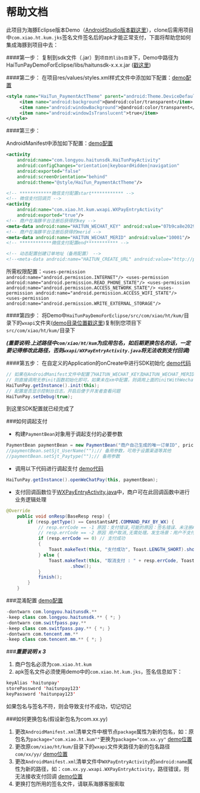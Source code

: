 # 帮助文档
此项目为海豚Eclipse版本Demo（[AndroidStudio版本戳这里](https://github.com/youlongkeji/HaiTunPayDemoForAS)），clone后需用项目中`com.xiao.ht.kum.jks`签名文件签名后的apk才能正常支付，下面将帮助您如何集成海豚到项目中去：

####第一步：
复制到sdk文件（.jar）到`项目的libs目录`下，Demo中路径为HaiTunPayDemoForEclipse/libs/haitunsdk-x.x.x.jar ([戳这里](/libs/))

####第二步：
在项目res/values/styles.xml样式文件中添加如下配置：[demo配置](/res/values/styles.xml)
```xml
<style name="HaiTun_PaymentActTheme" parent="android:Theme.DeviceDefault.Light.NoActionBar">
     <item name="android:background">@android:color/transparent</item>
     <item name="android:windowBackground">@android:color/transparent</item>
     <item name="android:windowIsTranslucent">true</item>
</style>
```

####第三步：

AndroidManifest中添加如下配置：[demo配置](/AndroidManifest.xml)
```xml
<activity
    android:name="com.longyou.haitunsdk.HaiTunPayActivity"
    android:configChanges="orientation|keyboardHidden|navigation"
    android:exported="false"
    android:screenOrientation="behind"
    android:theme="@style/HaiTun_PaymentActTheme"/>

<!-- ************微信支付配置start************ -->
<!-- 微信支付回调页 -->
<activity
    android:name="com.xiao.ht.kum.wxapi.WXPayEntryActivity"
    android:exported="true"/>
<!-- 商户在海豚平台注册后获得的key -->
<meta-data android:name="HAITUN_WECHAT_KEY" android:value="07b9ca8e20293023a2a16525a1cc313e"/>
<!-- 商户在海豚平台注册后获得的merid -->
<meta-data android:name="HAITUN_WECHAT_MERID" android:value="10001"/>
<!-- ************微信支付配置end************ -->

<!-- 动态配置创建订单地址（备用配置） -->
<!--<meta-data android:name="HAITUN_CREATE_URL" android:value="http://p.ylsdk.com"/>-->
```

所需权限配置：`<uses-permission android:name="android.permission.INTERNET"/>
    <uses-permission android:name="android.permission.READ_PHONE_STATE"/>
    <uses-permission android:name="android.permission.ACCESS_NETWORK_STATE"/>
    <uses-permission android:name="android.permission.ACCESS_WIFI_STATE"/>
    <uses-permission android:name="android.permission.WRITE_EXTERNAL_STORAGE"/>`

####第四步：
将Demo中`HaiTunPayDemoForEclipse/src/com/xiao/ht/kum/`目录下的`wxapi`文件夹([demo目录位置戳这里](/src/com/xiao/ht/kum/))复制到您项目下`src/com/xiao/ht/kum/`目录下

***(重要说明:上述路径中`com/xiao/ht/kum`为应用包名，如后期更换包名的话，一定要记得修改此路径，否则`wxapi/WXPayEntryActivity.java`将无法收到支付回调)***

####第五步：
在自定义的Application的onCreate中进行SDK初始化 [demo代码](/src/com/longyou/haitunpay/App.java)
```java
// 如果在AndroidManifest文件中配置了HAITUN_WECHAT_KEY及HAITUN_WECHAT_MERID，
// 则直接调用无参init函数初始化即可，如果未在xm中配置，则调用上面的initWithWechat函数进行初始化
HaiTunPay.getInstance().init(this);
// 配置是否显示控制台日志，开启后便于开发者查看问题
HaiTunPay.setDebug(true);
```
到这里SDK配置就已经完成了

###如何调起支付
* 构建`PaymentBean`对象用于调起支付的必要参数
```java
PaymentBean paymentBean = new PaymentBean("商户自己生成的唯一订单ID", price/**支付金额，单位:元*/, "订单描述，不能为空", "支付服务端回调地址");
//paymentBean.setSjt_UserName("");// 备用参数，可用于设置渠道等其他
//paymentBean.setSjt_Paytype("");// 备用参数
```
* 调用以下代码进行调起支付 [demo代码](/src/com/longyou/haitunpay/MainActivity.java)
```java
HaiTunPay.getInstance().openWeChatPay(this, paymentBean);
```
* 支付回调函数位于[WXPayEntryActivity.java](/src/com/xiao/ht/kum/wxapi/WXPayEntryActivity.java)中，商户可在此回调函数中进行业务逻辑处理
```java
@Override
    public void onResp(BaseResp resp) {
        if (resp.getType() == ConstantsAPI.COMMAND_PAY_BY_WX) {
            // resp.errCode == -1 原因：支付错误,可能的原因：签名错误、未注册APPID、项目设置APPID不正确、注册的APPID与设置的不匹配、其他异常等
            // resp.errCode == -2 原因 用户取消,无需处理。发生场景：用户不支付了，点击取消，返回APP
            if (resp.errCode == 0) // 支付成功
            {
                Toast.makeText(this, "支付成功", Toast.LENGTH_SHORT).show();
            } else {
                Toast.makeText(this, "取消支付 : " + resp.errCode, Toast.LENGTH_SHORT)
                        .show();
            }
            finish();
        }
    }
```

###混淆配置
[demo配置](/proguard-project.txt)
```java
-dontwarn com.longyou.haitunsdk.**
-keep class com.longyou.haitunsdk.** { *; }
-dontwarn com.switfpass.pay.**
-keep class com.switfpass.pay.** { *; }
-dontwarn com.tencent.mm.**
-keep class com.tencent.mm.** { *; }
```


###***重要说明 x 3***
1. 商户包名必须为`com.xiao.ht.kum`
2. apk签名文件必须使用demo中的`com.xiao.ht.kum.jks`，签名信息如下：
```java
keyAlias 'haitunpay'
storePassword 'haitunpay123'
keyPassword 'haitunpay123'
```
如果包名与签名不符，则会导致支付不成功，切记切记

###如何更换包名(假设新包名为com.xx.yy)
1. 更改`AndroidManifest.xml`清单文件中根节点`package`属性为新的包名，如：原包名为`package="com.xiao.ht.kum""`更换为`package="com.xx.yy"` [demo位置](/AndroidManifest.xml)
2. 更改原`com/xiao/ht/kum/`目录下的`wxapi`文件夹路径为新的包名路径`com/xx/yy/` [demo位置](/src/com/xiao/ht/kum/)
3. 更改`AndroidManifest.xml`清单文件中`WXPayEntryActivity`的`android:name`属性为新的路径，如：`com.xx.yy.wxapi.WXPayEntryActivity`，路径错误，则无法接收支付回调 [demo位置](/AndroidManifest.xml)
4. 更换打包所用的签名文件，请联系海豚客服索取